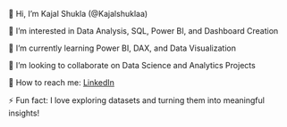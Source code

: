 👋 Hi, I’m Kajal Shukla (@Kajalshuklaa)

👀 I’m interested in Data Analysis, SQL, Power BI, and Dashboard Creation

🌱 I’m currently learning Power BI, DAX, and Data Visualization

💞 I’m looking to collaborate on Data Science and Analytics Projects

🔗 How to reach me: [LinkedIn](https://www.linkedin.com/in/your-profile-link/)

⚡ Fun fact: I love exploring datasets and turning them into meaningful insights!


<!---
Kajalshuklaa/Kajalshuklaa is a ✨ special ✨ repository because its `README.md` (this file) appears on your GitHub profile.
You can click the Preview link to take a look at your changes.
--->

